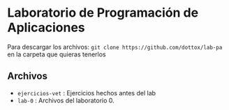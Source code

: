 # Laboratorio de Programación de Aplicaciones

Para descargar los archivos: `git clone https://github.com/dottox/lab-pa` en la carpeta que quieras tenerlos


Archivos
--------------------------
- `ejercicios-vet` : Ejercicios hechos antes del lab
- `lab-0` : Archivos del laboratorio 0.
